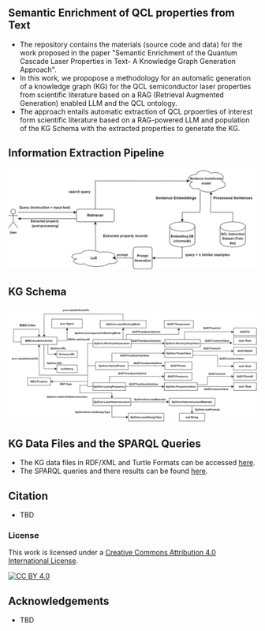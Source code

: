 ## Semantic Enrichment of QCL properties from Text
* The repository contains the materials (source code and data) for the work proposed in the paper "Semantic Enrichment of the Quantum Cascade Laser Properties in Text- A  Knowledge Graph Generation Approach". 
* In this work, we propopose a methodology for an automatic generation of a knowledge graph (KG) for the QCL semiconductor laser properties from scientific literature based on a RAG (Retrieval Augmented Generation) enabled LLM and the QCL ontology.
* The approach entails automatic extraction of QCL prpoerties of interest form scientific literature based on a RAG-powered LLM  and population of the KG Schema with the extracted properties to generate the KG.

## Information Extraction Pipeline
![entities](Images/RAG_Pipeline.png "RAG")
## KG Schema
![entities](Images/qKG.png "KG Schema")
## KG Data Files and the SPARQL Queries
* The KG data files in RDF/XML and Turtle Formats can be accessed [here](https://github.com/DeperiasKerre/qKG/tree/main/qcl_KG).
* The SPARQL queries and there results can be found [here](https://github.com/DeperiasKerre/qKG/tree/main/Results/KG). 
## Citation
* TBD
### License
This work is licensed under a [Creative Commons Attribution 4.0 International
License](http://creativecommons.org/licenses/by/4.0/).

[![CC BY 4.0](https://i.creativecommons.org/l/by/4.0/88x31.png)](http://creativecommons.org/licenses/by/4.0/)
## Acknowledgements
* TBD
